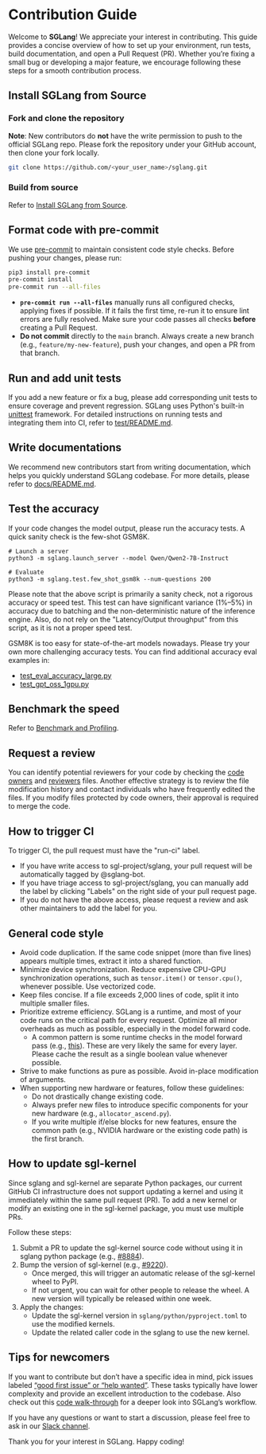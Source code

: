 # Contribution Guide

Welcome to **SGLang**! We appreciate your interest in contributing. This guide provides a concise overview of how to set up your environment, run tests, build documentation, and open a Pull Request (PR). Whether you’re fixing a small bug or developing a major feature, we encourage following these steps for a smooth contribution process.

## Install SGLang from Source

### Fork and clone the repository

**Note**: New contributors do **not** have the write permission to push to the official SGLang repo. Please fork the repository under your GitHub account, then clone your fork locally.

```bash
git clone https://github.com/<your_user_name>/sglang.git
```

### Build from source

Refer to [Install SGLang from Source](../get_started/install.md#method-2-from-source).

## Format code with pre-commit

We use [pre-commit](https://pre-commit.com/) to maintain consistent code style checks. Before pushing your changes, please run:

```bash
pip3 install pre-commit
pre-commit install
pre-commit run --all-files
```

- **`pre-commit run --all-files`** manually runs all configured checks, applying fixes if possible. If it fails the first time, re-run it to ensure lint errors are fully resolved. Make sure your code passes all checks **before** creating a Pull Request.
- **Do not commit** directly to the `main` branch. Always create a new branch (e.g., `feature/my-new-feature`), push your changes, and open a PR from that branch.

## Run and add unit tests

If you add a new feature or fix a bug, please add corresponding unit tests to ensure coverage and prevent regression.
SGLang uses Python's built-in [unittest](https://docs.python.org/3/library/unittest.html) framework.
For detailed instructions on running tests and integrating them into CI, refer to [test/README.md](https://github.com/sgl-project/sglang/tree/main/test/README.md).

## Write documentations

We recommend new contributors start from writing documentation, which helps you quickly understand SGLang codebase.
For more details, please refer to [docs/README.md](https://github.com/sgl-project/sglang/tree/main/docs/README.md).

## Test the accuracy
If your code changes the model output, please run the accuracy tests. A quick sanity check is the few-shot GSM8K.

```
# Launch a server
python3 -m sglang.launch_server --model Qwen/Qwen2-7B-Instruct

# Evaluate
python3 -m sglang.test.few_shot_gsm8k --num-questions 200
```

Please note that the above script is primarily a sanity check, not a rigorous accuracy or speed test.
This test can have significant variance (1%–5%) in accuracy due to batching and the non-deterministic nature of the inference engine.
Also, do not rely on the "Latency/Output throughput" from this script, as it is not a proper speed test.

GSM8K is too easy for state-of-the-art models nowadays. Please try your own more challenging accuracy tests.
You can find additional accuracy eval examples in:
- [test_eval_accuracy_large.py](https://github.com/sgl-project/sglang/blob/main/test/srt/test_eval_accuracy_large.py)
- [test_gpt_oss_1gpu.py](https://github.com/sgl-project/sglang/blob/main/test/srt/test_gpt_oss_1gpu.py)

## Benchmark the speed
Refer to [Benchmark and Profiling](../developer_guide/benchmark_and_profiling.md).

## Request a review
You can identify potential reviewers for your code by checking the [code owners](https://github.com/sgl-project/sglang/blob/main/.github/CODEOWNERS) and [reviewers](https://github.com/sgl-project/sglang/blob/main/.github/REVIEWERS.md) files.
Another effective strategy is to review the file modification history and contact individuals who have frequently edited the files.
If you modify files protected by code owners, their approval is required to merge the code.

## How to trigger CI
To trigger CI, the pull request must have the "run-ci" label.

- If you have write access to sgl-project/sglang, your pull request will be automatically tagged by @sglang-bot.
- If you have triage access to sgl-project/sglang, you can manually add the label by clicking "Labels" on the right side of your pull request page.
- If you do not have the above access, please request a review and ask other maintainers to add the label for you.

## General code style
- Avoid code duplication. If the same code snippet (more than five lines) appears multiple times, extract it into a shared function.
- Minimize device synchronization. Reduce expensive CPU-GPU synchronization operations, such as `tensor.item()` or `tensor.cpu()`, whenever possible. Use vectorized code.
- Keep files concise. If a file exceeds 2,000 lines of code, split it into multiple smaller files.
- Prioritize extreme efficiency. SGLang is a runtime, and most of your code runs on the critical path for every request. Optimize all minor overheads as much as possible, especially in the model forward code.
  - A common pattern is some runtime checks in the model forward pass (e.g., [this](https://github.com/sgl-project/sglang/blob/f1b0eda55c2c4838e8ab90a0fac7fb1e3d7064ab/python/sglang/srt/models/deepseek_v2.py#L486-L491)). These are very likely the same for every layer. Please cache the result as a single boolean value whenever possible.
- Strive to make functions as pure as possible. Avoid in-place modification of arguments.
- When supporting new hardware or features, follow these guidelines:
  - Do not drastically change existing code.
  - Always prefer new files to introduce specific components for your new hardware (e.g., `allocator_ascend.py`).
  - If you write multiple if/else blocks for new features, ensure the common path (e.g., NVIDIA hardware or the existing code path) is the first branch.

## How to update sgl-kernel
Since sglang and sgl-kernel are separate Python packages, our current GitHub CI infrastructure does not support updating a kernel and using it immediately within the same pull request (PR).
To add a new kernel or modify an existing one in the sgl-kernel package, you must use multiple PRs.

Follow these steps:

1. Submit a PR to update the sgl-kernel source code without using it in sglang python package (e.g., [#8884](https://github.com/sgl-project/sglang/pull/8884/files)).
2. Bump the version of sgl-kernel (e.g., [#9220](https://github.com/sgl-project/sglang/pull/9220/files)).
   - Once merged, this will trigger an automatic release of the sgl-kernel wheel to PyPI.
   - If not urgent, you can wait for other people to release the wheel. A new version will typically be released within one week.
3. Apply the changes:
   - Update the sgl-kernel version in `sglang/python/pyproject.toml` to use the modified kernels.
   - Update the related caller code in the sglang to use the new kernel.

## Tips for newcomers

If you want to contribute but don’t have a specific idea in mind, pick issues labeled [“good first issue” or “help wanted”](https://github.com/sgl-project/sglang/issues?q=is%3Aissue+label%3A%22good+first+issue%22%2C%22help+wanted%22). These tasks typically have lower complexity and provide an excellent introduction to the codebase. Also check out this [code walk-through](https://github.com/zhaochenyang20/Awesome-ML-SYS-Tutorial/tree/main/sglang/code-walk-through) for a deeper look into SGLang’s workflow.

If you have any questions or want to start a discussion, please feel free to ask in our [Slack channel](https://slack.sglang.ai).

Thank you for your interest in SGLang. Happy coding!
